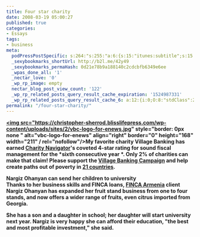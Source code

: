 ```yaml
---
title: Four star charity
date: 2008-03-19 05:00:27
published: true
categories:
- Essays
tags:
- business
meta:
  podPressPostSpecific: s:264:"s:255:"a:6:{s:15:"itunes:subtitle";s:15:"##PostExcerpt##";s:14:"itunes:summary";s:15:"##PostExcerpt##";s:15:"itunes:keywords";s:17:"##WordPressCats##";s:13:"itunes:author";s:10:"##Global##";s:15:"itunes:explicit";s:7:"Default";s:12:"itunes:block";s:7:"Default";}";";
  _sexybookmarks_shortUrl: http://b2l.me/42y49
  _sexybookmarks_permaHash: 0d21e78b9a188140c2cdcbfb6349e6ee
  _wpas_done_all: '1'
  _nectar_love: '0'
  _wp_rp_image: empty
  nectar_blog_post_view_count: '122'
  _wp_rp_related_posts_query_result_cache_expiration: '1524987331'
  _wp_rp_related_posts_query_result_cache_6: a:12:{i:0;O:8:"stdClass":2:{s:7:"post_id";s:3:"590";s:5:"score";s:17:"93.13371248898946";}i:1;O:8:"stdClass":2:{s:7:"post_id";s:3:"682";s:5:"score";s:17:"37.54725844985065";}i:2;O:8:"stdClass":2:{s:7:"post_id";s:4:"1145";s:5:"score";s:17:"28.07645708566923";}i:3;O:8:"stdClass":2:{s:7:"post_id";s:3:"350";s:5:"score";s:18:"23.973069124239085";}i:4;O:8:"stdClass":2:{s:7:"post_id";s:3:"340";s:5:"score";s:18:"20.925101595930585";}i:5;O:8:"stdClass":2:{s:7:"post_id";s:4:"7097";s:5:"score";s:17:"19.78918007577359";}i:6;O:8:"stdClass":2:{s:7:"post_id";s:4:"1266";s:5:"score";s:17:"18.28158991595198";}i:7;O:8:"stdClass":2:{s:7:"post_id";s:3:"836";s:5:"score";s:18:"18.127025272966723";}i:8;O:8:"stdClass":2:{s:7:"post_id";s:4:"1438";s:5:"score";s:18:"18.012755000369644";}i:9;O:8:"stdClass":2:{s:7:"post_id";s:3:"325";s:5:"score";s:18:"17.704453640706745";}i:10;O:8:"stdClass":2:{s:7:"post_id";s:4:"8013";s:5:"score";s:17:"17.12632132907019";}i:11;O:8:"stdClass":2:{s:7:"post_id";s:3:"724";s:5:"score";s:18:"16.898063721559495";}}
permalink: "/four-star-charity/"
---
```

<a href="http://www.villagebanking.org" rel="nofollow"><strong rel="nofollow"><img src="https://christopher-sherrod.blisslifepress.com/wp-content/uploads/sites/2/vbc-logo-for-enews.jpg" style="border: 0px none " alt="vbc-logo-for-enews" align="right" border="0" height="168" width="211" / rel="nofollow"/>**</a>My favorite charity Village Banking has earned <a href="http://www.kintera.org/TR.asp?a=gjKTJbPULpI0LiK&amp;s=hrKVK3OIImJWL6PHKoG&amp;m=mvL3KjPYLgI3F" rel="nofollow"><strong rel="nofollow">Charity Navigator**</a>**'s coveted 4-star rating** for sound fiscal management for the  *sixth consecutive year *. Only 2% of charities can make that claim! Please support the <a href="http://www.kintera.org/TR.asp?a=fsJSK1OHIkLWJgJ&amp;s=hrKVK3OIImJWL6PHKoG&amp;m=mvL3KjPYLgI3F" rel="nofollow">Village Banking Campaign</a> and help create paths out of poverty in <a href="http://www.villagebanking.org/site/lookup.asp?c=erKPI2PCIoE&amp;b=2591249" rel="nofollow">21 countries</a>.

**Nargiz Ohanyan can send her children to university**<br />
Thanks to her business skills and FINCA loans, <a href="http://www.kintera.org/TR.asp?a=ehJQLXOxFfKQL8I&amp;s=hrKVK3OIImJWL6PHKoG&amp;m=mvL3KjPYLgI3F" rel="nofollow">FINCA Armenia</a> client Nargiz Ohanyan has expanded her fruit stand business from one to four stands, and now offers a wider range of fruits, even citrus imported from Georgia.

She has a son and a daughter in school; her daughter will start university next year. Nargiz is very happy she can afford their education, "the best and most profitable investment," she said.
